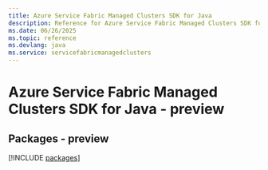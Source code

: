 ```yaml
---
title: Azure Service Fabric Managed Clusters SDK for Java
description: Reference for Azure Service Fabric Managed Clusters SDK for Java
ms.date: 06/26/2025
ms.topic: reference
ms.devlang: java
ms.service: servicefabricmanagedclusters
---
```

# Azure Service Fabric Managed Clusters SDK for Java - preview
## Packages - preview
[!INCLUDE [packages](service-fabric-managed-clusters-index.md)]